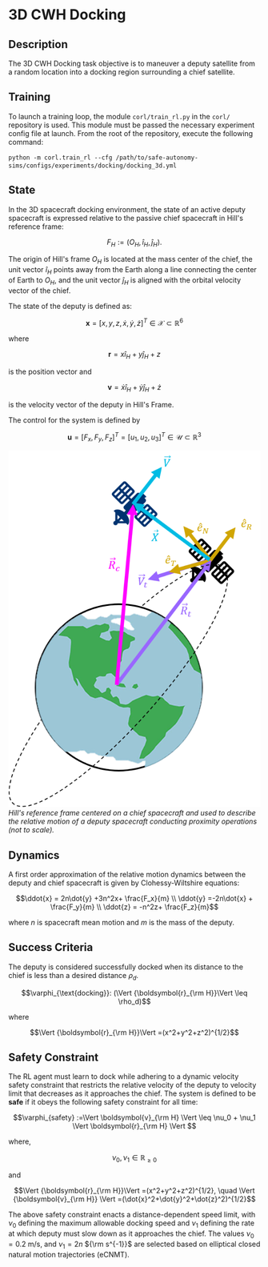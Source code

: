 # 3D CWH Docking

## Description
The 3D CWH Docking task objective is to maneuver a deputy
satellite from a random location into a docking region 
surrounding a chief satellite.

## Training
To launch a training loop, the module `corl/train_rl.py` in the `corl/` repository 
is used. This module must be passed the necessary experiment config file at launch. 
From the root of the repository, execute the following command:

```commandline
python -m corl.train_rl --cfg /path/to/safe-autonomy-sims/configs/experiments/docking/docking_3d.yml
```

## State
In the 3D spacecraft docking environment, the state of an active deputy spacecraft is expressed relative to the passive chief spacecraft in Hill's reference frame:
```math
F_H:=(O_H, \hat{i}_H, \hat{j}_H).
```

The origin of Hill's frame $O_H$ is located at the mass center of the chief, the unit vector $\hat{i}_H$ points away from the Earth along a line connecting the center of Earth to $O_H$, and the unit vector $\hat{j}_H$ is aligned with the orbital velocity vector of the chief.

The state of the deputy is defined as:
```math
\boldsymbol{x} = [x, y, z, \dot{x}, \dot{y},\dot{z}]^T \in \mathcal{X} \subset \mathbb{R}^{6}
```
where 
```math
\boldsymbol{r} = x \hat{i}_H + y \hat{j}_H + z
```
is the position vector and 
```math
\boldsymbol{v} = \dot{x}\hat{i}_H + \dot{y} \hat{j}_H + \dot{z}
```
is the velocity vector of the deputy in Hill's Frame. 

The control for the system is defined by
```math
\boldsymbol{u} = [F_x,F_y, F_z]^T=[u_{1},u_{2},u_3]^T \in \mathcal{U} \subset \mathbb{R}^3
```

![Hill's Reference Frame](docs/images/HillsFrame3.png)
*Hill's reference frame centered on a chief spacecraft and used to describe the relative motion of a deputy spacecraft conducting proximity operations (not to scale).*

## Dynamics
A first order approximation of the relative motion dynamics between the deputy and chief spacecraft is given by Clohessy-Wiltshire equations:
```math
\ddot{x} = 2n\dot{y} +3n^2x+ \frac{F_x}{m} \\
\ddot{y} =-2n\dot{x} + \frac{F_y}{m} \\
\ddot{z}  = -n^2z+ \frac{F_z}{m}
```
where $n$ is spacecraft mean motion and $m$ is the mass of the deputy. 


## Success Criteria
The deputy is considered successfully docked when its distance to the chief is less than a desired distance $\rho_d$.  
```math
\varphi_{\text{docking}}: (\Vert {\boldsymbol{r}_{\rm H}}\Vert \leq  \rho_d)
```
where
```math
\Vert {\boldsymbol{r}_{\rm H}}\Vert =(x^2+y^2+z^2)^{1/2}
```

## Safety Constraint
The RL agent must learn to dock while adhering to a dynamic velocity safety constraint that restricts the relative velocity of the deputy to velocity limit that decreases as it approaches the chief. The system is defined to be **safe** if it obeys the following safety constraint for all time:
```math
\varphi_{safety} :=\Vert \boldsymbol{v}_{\rm H} \Vert \leq \nu_0 + \nu_1 \Vert \boldsymbol{r}_{\rm H} \Vert 
```
where, 
```math
\nu_0, \nu_1 \in \mathbb{R}_{\geq 0}
```
and
```math
\Vert {\boldsymbol{r}_{\rm H}}\Vert =(x^2+y^2+z^2)^{1/2}, \quad \Vert {\boldsymbol{v}_{\rm H}} \Vert =(\dot{x}^2+\dot{y}^2+\dot{z}^2)^{1/2}
```
The above safety constraint enacts a distance-dependent speed limit, with $\nu_0$ defining the maximum allowable docking speed and $\nu_1$ defining the rate at which deputy must slow down as it approaches the chief. The values $\nu_0 = 0.2$ m/s, and $\nu_1 = 2n$ ${\rm s^{-1}}$ are selected based on elliptical closed natural motion trajectories (eCNMT).
